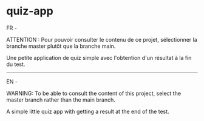 # quiz-app

FR -

ATTENTION : Pour pouvoir consulter le contenu de ce projet, sélectionner la branche master plutôt que la branche main.

Une petite application de quiz simple avec l'obtention d'un résultat à la fin du test.

__________

EN -

WARNING: To be able to consult the content of this project, select the master branch rather than the main branch.

A simple little quiz app with getting a result at the end of the test.
